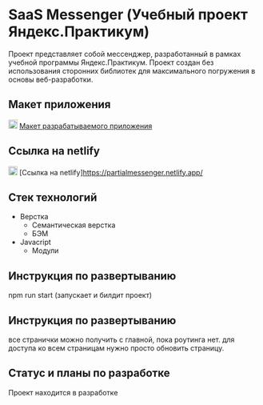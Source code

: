 # SaaS Messenger (Учебный проект Яндекс.Практикум)

Проект представляет собой мессенджер, разработанный в рамках учебной программы Яндекс.Практикум. Проект создан без использования сторонних библиотек для максимального погружения в основы веб-разработки.

## Макет приложения

<img src="https://www.svgrepo.com/show/452202/figma.svg" alt="Figma" width="18" height="18" /> [Макет разрабатываемого приложения](https://www.figma.com/design/SXczNhdiiOZJgogyqk54Iu/Messenger?node-id=0-1&t=dpI4SGRkugKncPCH-1)

## Cсылка на netlify 

<img src="https://www.svgrepo.com/show/376339/netlify.svg" alt="Figma" width="18" height="18" /> [Ссылка на netlify]https://partialmessenger.netlify.app/

## Стек технологий

- Верстка
  - Семантическая верстка
  - БЭМ
- Javacript
  - Модули

## Инструкция по развертыванию

npm run start (запускает и билдит проект)

## Инструкция по развертыванию

все странички можно получить с главной, пока роутинга нет. 
для доступа ко всем страницам нужно просто обновить страницу. 



## Статус и планы по разработке

Проект находится в разработке
